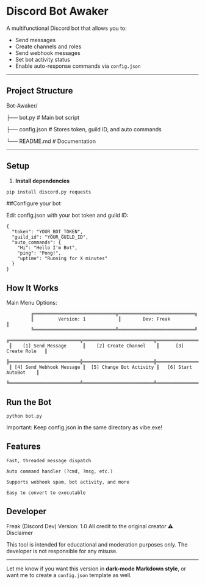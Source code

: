 # Discord Bot Awaker

A multifunctional Discord bot that allows you to:
- Send messages
- Create channels and roles
- Send webhook messages
- Set bot activity status
- Enable auto-response commands via `config.json`

---

## Project Structure

Bot-Awaker/

├── bot.py # Main bot script

├── config.json # Stores token, guild ID, and auto commands

└── README.md # Documentation
 

---

## Setup

1. **Install dependencies**

```bash
pip install discord.py requests
```

##Configure your bot

Edit config.json with your bot token and guild ID:
```
{
  "token": "YOUR_BOT_TOKEN",
  "guild_id": "YOUR_GUILD_ID",
  "auto_commands": {
    "Hi": "Hello I'm Bot",
    "ping": "Pong!",
    "uptime": "Running for X minutes"
  }
}
```
## How It Works
Main Menu Options:
```
         ╔══════════════════════════════╦════════════════════════════╗
         ║         Version: 1        	 ║        Dev: Freak          ║
         ╚══════════════════════════════╩════════════════════════════╝
 ╔══════════════════════════╦══════════════════════════╦════════════════════════╗
 ║    [1] Send Message      ║    [2] Create Channel    ║      [3] Create Role   ║
 ╠══════════════════════════╬══════════════════════════╬════════════════════════╣
 ║ [4] Send Webhook Message ║  [5] Change Bot Activity ║   [6] Start AutoBot    ║
 ╚══════════════════════════╩══════════════════════════╩════════════════════════╝  
```

## Run the Bot
```
python bot.py
```

Important: Keep config.json in the same directory as vibe.exe!

## Features

    Fast, threaded message dispatch

    Auto command handler (?cmd, ?msg, etc.)

    Supports webhook spam, bot activity, and more

    Easy to convert to executable

## Developer

Freak (Discord Dev)
Version: 1.0
All credit to the original creator
⚠ Disclaimer

This tool is intended for educational and moderation purposes only.
The developer is not responsible for any misuse.


---

Let me know if you want this version in **dark-mode Markdown style**, or want me to create a `config.json` template as well.

